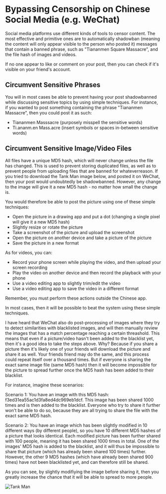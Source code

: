 # Bypassing Censorship on Chinese Social Media (e.g. WeChat)

Social media platforms use different kinds of tools to censor content. The most effective and primitive ones are to automatically shadowban (meaning the content will only appear visible to the person who posted it) messages that contain a banned phrase, such as "Tiananmen Square Massacre", and the file hash of images and videos.

If no one appear to like or comment on your post, then you can check if it's visible on your friend's account.


## Circumvent Sensitive Phrases

You will in most cases be able to prevent having your post shadowbanned while discussing sensitive topics by using simple techniques. For instance, if you wanted to post something containing the phrase "Tiananmen Massacre", then you could post it as such:

- Tiananmen Masssacre (purposely misspell the sensitive words)
- Ti.ananm.en Mass.acre (insert symbols or spaces in-between sensitive words)


## Circumvent Sensitive Image/Video Files

All files have a unique MD5 hash, which will never change unless the file has changed. This is used to prevent storing duplicated files, as well as to prevent people from uploading files that are banned for whateverreason. If you tried to download the Tank Man image below, and posted it on WeChat, then your post would undoubtedly be shadowbanned. However, any change to the image will give it a new MD5 hash - no matter how small the change is.

You would therefore be able to post the picture using one of these simple techniques:

- Open the picture in a drawing app and put a dot (changing a single pixel will give it a new MD5 hash)
- Slightly resize or rotate the picture
- Take a screenshot of the picture and upload the screenshot
- Open the picture on another device and take a picture of the picture
- Save the picture in a new format

As for videos, you can:
- Record your phone screen while playing the video, and then upload your screen recording
- Play the video on another device and then record the playback with your phone
- Use a video editing app to slightly trim/edit the video
- Use a video editing app to save the video in a different format

Remember, you must perform these actions outside the Chinese app.

In most cases, then it will be possible to beat the system using these simple techniques.


I have heard that WeChat also do post-processing of images where they try to detect similarities with blacklisted images, and will then manually review the images that has a match percentage reaching a certain threashold.
This means that even if a picture/video hasn't been added to the blacklist yet, then it's a good idea to take the steps above. Why? Because if you share a picture then it's likely one of your friends will download the picture and share it as well. Your friends friend may do the same, and this process could repeat itself over a thousand times. But if everyone is sharing the exact same image file (same MD5 hash) then it will become impossible for the picture to spread further once the MD5 hash has been added to their blacklist.

For instance, imagine these scenarios:

Scenario 1: You have an image with this MD5 hash: f3ed31ea55ac1d3fa8ed4dc969eb1dcf. This image has been shared 1000 times and is then added to the blacklist. Everyone who try to share it further won't be able to do so, because they are all trying to share the file with the exact same MD5 hash.

Scenario 2: You have an image which has been slightly modified in 10 different ways (by different people), so you have 10 different MD5 hashes of a picture that looks identical. Each modified picture has been further shared with 100 people, meaning it has been shared 1000 times in total. One of the images' MD5 hash is added to the blacklist, and it will thus be impossible to share that picture (which has already been shared 100 times) further. However, the other 9 MD5 hashes (which have already been shared 900 times) have not been blacklisted yet, and can therefore still be shared.

As you can see, by slightly modifiying the image before sharing it, then you greatly increase the chance that it will be able to spread to more people.


![Tank Man](https://raw.githubusercontent.com/taibangle/awesome-china/master/images/tankman.jpg)